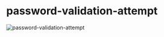 # password-validation-attempt

![password-validation-attempt](https://github.com/sherry-web/password-validation-attempt/raw/main/assets/Screenshot.png)

